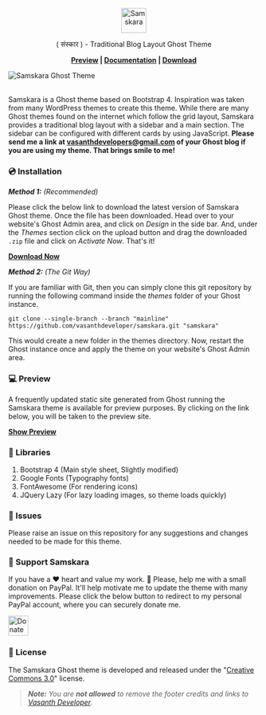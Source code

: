 <p align="center" style="text-align: center !important;">
	<img src="https://raw.githubusercontent.com/vasanthdeveloper/samskara/images/logo.png" height="50px" alt="Samskara">
	<p align="center">( संस्कार ) - Traditional Blog Layout Ghost Theme</p>
	<p align="center"><strong><a target="_blank" rel="noopener" href="https://vasanthdeveloper.github.io/samskara">Preview</a> | <a href="https://github.com/vasanthdeveloper/samskara/wiki">Documentation</a> | <a target="_blank" rel="noopener" href="https://github.com/vasanthdeveloper/samskara/releases/download/1.0.0/samskara.zip">Download</a></strong></p>
	<img src="https://raw.githubusercontent.com/vasanthdeveloper/samskara/images/main_preview.png" alt="Samskara Ghost Theme"><br><br>
</p>

Samskara is a Ghost theme based on Bootstrap 4. Inspiration was taken from many WordPress themes to create this theme. While there are many Ghost themes found on the internet which follow the grid layout, Samskara provides a traditional blog layout with a sidebar and a main section. The sidebar can be configured with different cards by using JavaScript. **Please send me a link at vasanthdevelopers@gmail.com of your Ghost blog if you are using my theme. That brings smile to me!**

### 💿 Installation
_**Method 1:** (Recommended)_

Please click the below link to download the latest version of Samskara Ghost theme. Once the file has been downloaded. Head over to your website's Ghost Admin area, and click on _Design_ in the side bar. And, under the _Themes_ section click on the upload button and drag the downloaded ```.zip``` file and click on _Activate Now_. That's it!

**<a target="_blank" rel="noopener" href="https://github.com/vasanthdeveloper/samskara/releases/download/1.0.0/samskara.zip">Download Now</a>**

_**Method 2:** (The Git Way)_

If you are familiar with Git, then you can simply clone this git repository by running the following command inside the _themes_ folder of your Ghost instance.
```
git clone --single-branch --branch "mainline" https://github.com/vasanthdeveloper/samskara.git "samskara"
```

This would create a new folder in the themes directory. Now, restart the Ghost instance once and apply the theme on your website's Ghost Admin area.

### 💻 Preview
A frequently updated static site generated from Ghost running the Samskara theme is available for preview purposes. By clicking on the link below, you will be taken to the preview site.

**<a target="_blank" rel="noopener" href="https://vasanthdeveloper.github.io/samskara">Show Preview</a>**

### 🔨 Libraries
1. Bootstrap 4 (Main style sheet, Slightly modified)
2. Google Fonts (Typography fonts)
3. FontAwesome (For rendering icons)
4. JQuery Lazy (For lazy loading images, so theme loads quickly)

### 🐛 Issues
Please raise an issue on this repository for any suggestions and changes needed to be made for this theme.

### 🎉 Support Samskara
If you have a ❤ heart and value my work. 🙏 Please, help me with a small donation on PayPal. It'll help motivate me to update the theme with many improvements. Please click the below button to redirect to my personal PayPal account, where you can securely donate me.

<a href="https://paypal.me/vasanthdeveloper" target="_blank" rel="noopener"><img height="40px" src="https://raw.githubusercontent.com/vasanthdeveloper/aakari/preview-images/paypal_donate_button.png" alt="Donate On PayPal"></a>

### 📝 License
The Samskara Ghost theme is developed and released under the "<a target="_blank" href="https://creativecommons.org/licenses/by/3.0">Creative Commons 3.0</a>" license.

> _**Note:** You are **not allowed** to remove the footer credits and links to [Vasanth Developer](https://vasanthdeveloper.com)._